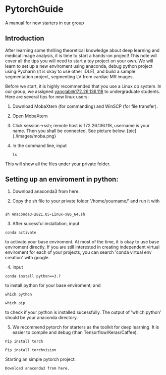 # PytorchGuide
A manual for new starters in our group

## Introduction

After learning some thrilling theoretical knowledge about deep learning and medical image analysis, it is time to start a hands-on project! This note will cover all the tips you will need to start a toy project on your own. We will learn to set up a new enviroment using anaconda, debug python project using Pycharm (it is okay to use other IDLE), and build a sample segmentation project, segmenting LV from cardiac MR images. 

 
Before we start, it is highly recommended that you use a Linux op system. In our group, we assigned yanglab@172.26.136.118 to undergraduate students. Here are several tips for new linux users: 

1. Download MobaXtern (for commanding) and WinSCP (for file transfer). 

2. Open MobaXtern 

3. Click session->ssh; remote host is  172.26.136.118, username is your name. Then you shall be connected. See picture below.
[pic]{./images/moba.png} 


5. In the command line, input 

    `ls `

This will show all the files under your private folder.  

 
## Setting up an enviroment in python: 

1. Download anaconda3 from here.  

2. Copy the sh file to your private folder '/home/yourname/' and run it with 
 ```

sh Anaconda3-2021.05-Linux-x86_64.sh 

```

3. After sucessful installation, input 
```
conda activate 
```

to activate your base enviroment. At most of the time, it is okay to use base enviroment directly. If you are still interested in creating independent virtual enviroment for each of your projects, you can search 'conda virtual env creation' with google.  

4. Input  

```
conda install python==3.7 
```
to install python for your base enviroment; and 
```
which python 

which pip 
```
to check if your python is installed sucessfully. The output of 'which python' should be your anaconda directory. 

5.  We recommend pytorch for starters as the toolkit for deep learning. It is easier to compile and debug (than Tensorflow/Keras/Caffee).  

```
Pip install torch 

Pip install torchvision 
```

 

 

Starting an simple pytorch project: 

    Download anaconda3 from here.  
